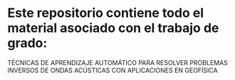 # Este repositorio contiene todo el material asociado con el trabajo de grado:

TÉCNICAS DE APRENDIZAJE AUTOMÁTICO PARA RESOLVER PROBLEMAS INVERSOS DE ONDAS ACÚSTICAS CON APLICACIONES EN GEOFÍSICA
